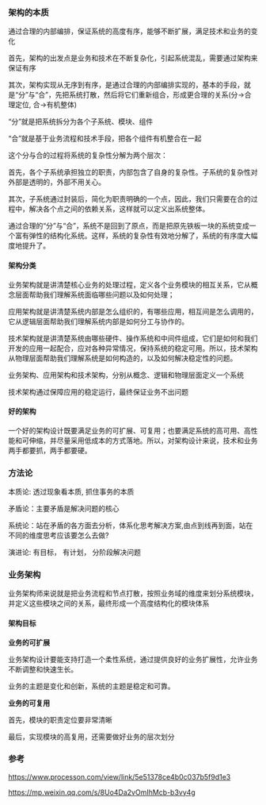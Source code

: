 ### 架构的本质

通过合理的内部编排，保证系统的高度有序，能够不断扩展，满足技术和业务的变化

首先，架构的出发点是业务和技术在不断复杂化，引起系统混乱，需要通过架构来保证有序

其次，架构实现从无序到有序，是通过合理的内部编排实现的，基本的手段，就是“分”与“合”，先把系统打散，然后将它们重新组合，形成更合理的关系(分->合理定位, 合->有机整体)

“分”就是把系统拆分为各个子系统、模块、组件

“合”就是基于业务流程和技术手段，把各个组件有机整合在一起

这个分与合的过程将系统的复杂性分解为两个层次：

首先，各个子系统承担独立的职责，内部包含了自身的复杂性。子系统的复杂性对外部是透明的，外部不用关心。

其次，子系统通过封装后，简化为职责明确的一个点，因此，我们只需要在合的过程中，解决各个点之间的依赖关系，这样就可以定义出系统整体。

通过合理的“分”与“合”，系统不是回到了原点，而是把原先铁板一块的系统变成一个富有弹性的结构化系统。这样，系统的复杂性有效地分解了，系统的有序度大幅度地提升了。

#### 架构分类

业务架构就是讲清楚核心业务的处理过程，定义各个业务模块的相互关系，它从概念层面帮助我们理解系统面临哪些问题以及如何处理；

应用架构就是讲清楚系统内部是怎么组织的，有哪些应用，相互间是怎么调用的，它从逻辑层面帮助我们理解系统内部是如何分工与协作的。

技术架构就是讲清楚系统由哪些硬件、操作系统和中间件组成，它们是如何和我们开发的应用一起配合，应对各种异常情况，保持系统的稳定可用。所以，技术架构从物理层面帮助我们理解系统是如何构造的，以及如何解决稳定性的问题。

业务架构、应用架构和技术架构，分别从概念、逻辑和物理层面定义一个系统

技术架构通过保障应用的稳定运行，最终保证业务不出问题

#### 好的架构

一个好的架构设计既要满足业务的可扩展、可复用；也要满足系统的高可用、高性能和可伸缩，并尽量采用低成本的方式落地。所以，对架构设计来说，技术和业务两手都要抓，两手都要硬。

### 方法论

本质论: 透过现象看本质, 抓住事务的本质

矛盾论：主要矛盾是解决问题的核心

系统论：站在矛盾的各方面去分析，体系化思考解决方案,由点到线再到面，站在不同的维度思考应该要怎么去做?

演进论: 有目标， 有计划， 分阶段解决问题

### 业务架构

业务架构师来说就是把业务流程和节点打散，按照业务域的维度来划分系统模块，并定义这些模块之间的关系，最终形成一个高度结构化的模块体系

#### 架构目标

**业务的可扩展**

业务架构设计要能支持打造一个柔性系统，通过提供良好的业务扩展性，允许业务不断调整和快速生长。

业务的主题是变化和创新，系统的主题是稳定和可靠。

**业务的可复用**

首先，模块的职责定位要非常清晰

最后，实现模块的高复用，还需要做好业务的层次划分

### 参考

https://www.processon.com/view/link/5e51378ce4b0c037b5f9d1e3 

https://mp.weixin.qq.com/s/8Uo4Da2vOmIhMcb-b3vy4g